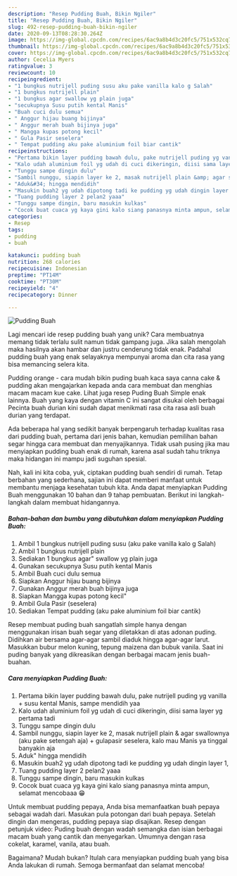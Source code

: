 ```yaml
---
description: "Resep Pudding Buah, Bikin Ngiler"
title: "Resep Pudding Buah, Bikin Ngiler"
slug: 492-resep-pudding-buah-bikin-ngiler
date: 2020-09-13T08:28:30.264Z
image: https://img-global.cpcdn.com/recipes/6ac9a8b4d3c20fc5/751x532cq70/pudding-buah-foto-resep-utama.jpg
thumbnail: https://img-global.cpcdn.com/recipes/6ac9a8b4d3c20fc5/751x532cq70/pudding-buah-foto-resep-utama.jpg
cover: https://img-global.cpcdn.com/recipes/6ac9a8b4d3c20fc5/751x532cq70/pudding-buah-foto-resep-utama.jpg
author: Cecelia Myers
ratingvalue: 3
reviewcount: 10
recipeingredient:
- "1 bungkus nutrijell puding susu aku pake vanilla kalo g Salah"
- "1 bungkus nutrijell plain"
- "1 bungkus agar swallow yg plain juga"
- "secukupnya Susu putih kental Manis"
- "Buah cuci dulu semua"
- " Anggur hijau buang bijinya"
- " Anggur merah buah bijinya juga"
- " Mangga kupas potong kecil"
- " Gula Pasir seselera"
- " Tempat pudding aku pake aluminium foil biar cantik"
recipeinstructions:
- "Pertama bikin layer pudding bawah dulu, pake nutrijell puding yg vanilla + susu kental Manis, sampe mendidih yaa"
- "Kalo udah aluminium foil yg udah di cuci dikeringin, diisi sama layer yg pertama tadi"
- "Tunggu sampe dingin dulu"
- "Sambil nunggu, siapin layer ke 2, masak nutrijell plain &amp; agar swallownya (aku pake setengah aja) + gulapasir seselera, kalo mau Manis ya tinggal banyakin aja"
- "Aduk&#34; hingga mendidih"
- "Masukin buah2 yg udah dipotong tadi ke pudding yg udah dingin layer 1,"
- "Tuang pudding layer 2 pelan2 yaaa"
- "Tunggu sampe dingin, baru masukin kulkas"
- "Cocok buat cuaca yg kaya gini kalo siang panasnya minta ampun, selamat mencobaaa 😁"
categories:
- Resep
tags:
- pudding
- buah

katakunci: pudding buah 
nutrition: 268 calories
recipecuisine: Indonesian
preptime: "PT14M"
cooktime: "PT30M"
recipeyield: "4"
recipecategory: Dinner

---
```



![Pudding Buah](https://img-global.cpcdn.com/recipes/6ac9a8b4d3c20fc5/751x532cq70/pudding-buah-foto-resep-utama.jpg)

Lagi mencari ide resep pudding buah yang unik? Cara membuatnya memang tidak terlalu sulit namun tidak gampang juga. Jika salah mengolah maka hasilnya akan hambar dan justru cenderung tidak enak. Padahal pudding buah yang enak selayaknya mempunyai aroma dan cita rasa yang bisa memancing selera kita.

Pudding orange - cara mudah bikin puding buah kaca saya canna cake &amp; pudding akan mengajarkan kepada anda cara membuat dan menghias macam macam kue cake. Lihat juga resep Puding Buah Simple enak lainnya. Buah yang kaya dengan vitamin C ini sangat disukai oleh berbagai Pecinta buah durian kini sudah dapat menikmati rasa cita rasa asli buah durian yang terdapat.

Ada beberapa hal yang sedikit banyak berpengaruh terhadap kualitas rasa dari pudding buah, pertama dari jenis bahan, kemudian pemilihan bahan segar hingga cara membuat dan menyajikannya. Tidak usah pusing jika mau menyiapkan pudding buah enak di rumah, karena asal sudah tahu triknya maka hidangan ini mampu jadi suguhan spesial.


Nah, kali ini kita coba, yuk, ciptakan pudding buah sendiri di rumah. Tetap berbahan yang sederhana, sajian ini dapat memberi manfaat untuk membantu menjaga kesehatan tubuh kita. Anda dapat menyiapkan Pudding Buah menggunakan 10 bahan dan 9 tahap pembuatan. Berikut ini langkah-langkah dalam membuat hidangannya.

<!--inarticleads1-->

##### Bahan-bahan dan bumbu yang dibutuhkan dalam menyiapkan Pudding Buah:

1. Ambil 1 bungkus nutrijell puding susu (aku pake vanilla kalo g Salah)
1. Ambil 1 bungkus nutrijell plain
1. Sediakan 1 bungkus agar&#34; swallow yg plain juga
1. Gunakan secukupnya Susu putih kental Manis
1. Ambil Buah cuci dulu semua
1. Siapkan  Anggur hijau buang bijinya
1. Gunakan  Anggur merah buah bijinya juga
1. Siapkan  Mangga kupas potong kecil&#34;
1. Ambil  Gula Pasir (seselera)
1. Sediakan  Tempat pudding (aku pake aluminium foil biar cantik)


Resep membuat puding buah sangatlah simple hanya dengan menggunakan irisan buah segar yang diletakkan di atas adonan puding. Didihkan air bersama agar-agar sambil diaduk hingga agar-agar larut. Masukkan bubur melon kuning, tepung maizena dan bubuk vanila. Saat ini puding banyak yang dikreasikan dengan berbagai macam jenis buah-buahan. 

<!--inarticleads2-->

##### Cara menyiapkan Pudding Buah:

1. Pertama bikin layer pudding bawah dulu, pake nutrijell puding yg vanilla + susu kental Manis, sampe mendidih yaa
1. Kalo udah aluminium foil yg udah di cuci dikeringin, diisi sama layer yg pertama tadi
1. Tunggu sampe dingin dulu
1. Sambil nunggu, siapin layer ke 2, masak nutrijell plain &amp; agar swallownya (aku pake setengah aja) + gulapasir seselera, kalo mau Manis ya tinggal banyakin aja
1. Aduk&#34; hingga mendidih
1. Masukin buah2 yg udah dipotong tadi ke pudding yg udah dingin layer 1,
1. Tuang pudding layer 2 pelan2 yaaa
1. Tunggu sampe dingin, baru masukin kulkas
1. Cocok buat cuaca yg kaya gini kalo siang panasnya minta ampun, selamat mencobaaa 😁


Untuk membuat pudding pepaya, Anda bisa memanfaatkan buah pepaya sebagai wadah dari. Masukan pula potongan dari buah pepaya. Setelah dingin dan mengeras, pudding pepaya siap disajikan. Resep dengan petunjuk video: Puding buah dengan wadah semangka dan isian berbagai macam buah yang cantik dan menyegarkan. Umumnya dengan rasa cokelat, karamel, vanila, atau buah. 

Bagaimana? Mudah bukan? Itulah cara menyiapkan pudding buah yang bisa Anda lakukan di rumah. Semoga bermanfaat dan selamat mencoba!
